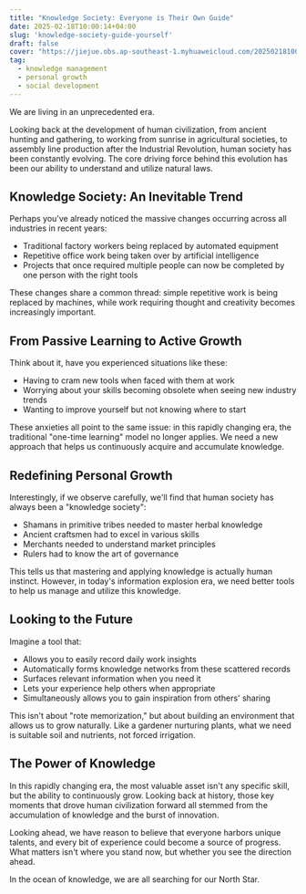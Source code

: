 ```yaml
---
title: "Knowledge Society: Everyone is Their Own Guide"
date: 2025-02-18T10:00:14+04:00
slug: 'knowledge-society-guide-yourself'
draft: false
cover: "https://jiejue.obs.ap-southeast-1.myhuaweicloud.com/20250218100114871.webp"
tag:
  - knowledge management
  - personal growth
  - social development
---
```


We are living in an unprecedented era.

<!--more-->

Looking back at the development of human civilization, from ancient hunting and gathering, to working from sunrise in agricultural societies, to assembly line production after the Industrial Revolution, human society has been constantly evolving. The core driving force behind this evolution has been our ability to understand and utilize natural laws.

## Knowledge Society: An Inevitable Trend

Perhaps you've already noticed the massive changes occurring across all industries in recent years:
- Traditional factory workers being replaced by automated equipment
- Repetitive office work being taken over by artificial intelligence
- Projects that once required multiple people can now be completed by one person with the right tools

These changes share a common thread: simple repetitive work is being replaced by machines, while work requiring thought and creativity becomes increasingly important.

## From Passive Learning to Active Growth

Think about it, have you experienced situations like these:
- Having to cram new tools when faced with them at work
- Worrying about your skills becoming obsolete when seeing new industry trends
- Wanting to improve yourself but not knowing where to start

These anxieties all point to the same issue: in this rapidly changing era, the traditional "one-time learning" model no longer applies. We need a new approach that helps us continuously acquire and accumulate knowledge.

## Redefining Personal Growth

Interestingly, if we observe carefully, we'll find that human society has always been a "knowledge society":
- Shamans in primitive tribes needed to master herbal knowledge
- Ancient craftsmen had to excel in various skills
- Merchants needed to understand market principles
- Rulers had to know the art of governance

This tells us that mastering and applying knowledge is actually human instinct. However, in today's information explosion era, we need better tools to help us manage and utilize this knowledge.

## Looking to the Future

Imagine a tool that:
- Allows you to easily record daily work insights
- Automatically forms knowledge networks from these scattered records
- Surfaces relevant information when you need it
- Lets your experience help others when appropriate
- Simultaneously allows you to gain inspiration from others' sharing

This isn't about "rote memorization," but about building an environment that allows us to grow naturally. Like a gardener nurturing plants, what we need is suitable soil and nutrients, not forced irrigation.

## The Power of Knowledge

In this rapidly changing era, the most valuable asset isn't any specific skill, but the ability to continuously grow. Looking back at history, those key moments that drove human civilization forward all stemmed from the accumulation of knowledge and the burst of innovation.

Looking ahead, we have reason to believe that everyone harbors unique talents, and every bit of experience could become a source of progress. What matters isn't where you stand now, but whether you see the direction ahead.

In the ocean of knowledge, we are all searching for our North Star.
